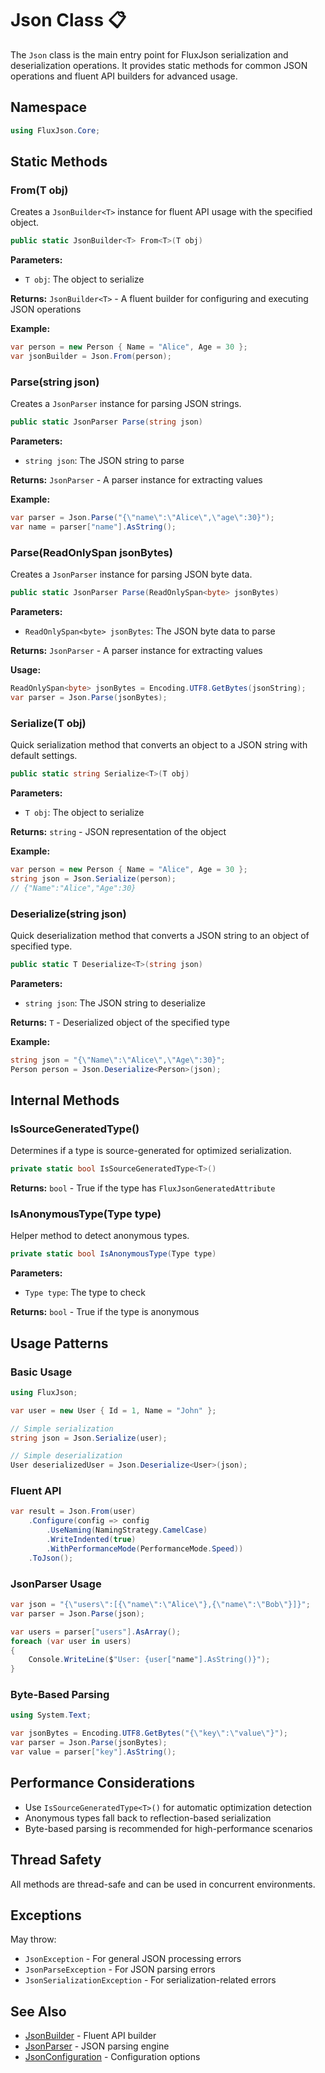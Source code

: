 # Json Class 📋

The `Json` class is the main entry point for FluxJson serialization and deserialization operations. It provides static methods for common JSON operations and fluent API builders for advanced usage.

## Namespace
```csharp
using FluxJson.Core;
```

## Static Methods

### From<T>(T obj)
Creates a `JsonBuilder<T>` instance for fluent API usage with the specified object.

```csharp
public static JsonBuilder<T> From<T>(T obj)
```

**Parameters:**
- `T obj`: The object to serialize

**Returns:** `JsonBuilder<T>` - A fluent builder for configuring and executing JSON operations

**Example:**
```csharp
var person = new Person { Name = "Alice", Age = 30 };
var jsonBuilder = Json.From(person);
```

### Parse(string json)
Creates a `JsonParser` instance for parsing JSON strings.

```csharp
public static JsonParser Parse(string json)
```

**Parameters:**
- `string json`: The JSON string to parse

**Returns:** `JsonParser` - A parser instance for extracting values

**Example:**
```csharp
var parser = Json.Parse("{\"name\":\"Alice\",\"age\":30}");
var name = parser["name"].AsString();
```

### Parse(ReadOnlySpan<byte> jsonBytes)
Creates a `JsonParser` instance for parsing JSON byte data.

```csharp
public static JsonParser Parse(ReadOnlySpan<byte> jsonBytes)
```

**Parameters:**
- `ReadOnlySpan<byte> jsonBytes`: The JSON byte data to parse

**Returns:** `JsonParser` - A parser instance for extracting values

**Usage:**
```csharp
ReadOnlySpan<byte> jsonBytes = Encoding.UTF8.GetBytes(jsonString);
var parser = Json.Parse(jsonBytes);
```

### Serialize<T>(T obj)
Quick serialization method that converts an object to a JSON string with default settings.

```csharp
public static string Serialize<T>(T obj)
```

**Parameters:**
- `T obj`: The object to serialize

**Returns:** `string` - JSON representation of the object

**Example:**
```csharp
var person = new Person { Name = "Alice", Age = 30 };
string json = Json.Serialize(person);
// {"Name":"Alice","Age":30}
```

### Deserialize<T>(string json)
Quick deserialization method that converts a JSON string to an object of specified type.

```csharp
public static T Deserialize<T>(string json)
```

**Parameters:**
- `string json`: The JSON string to deserialize

**Returns:** `T` - Deserialized object of the specified type

**Example:**
```csharp
string json = "{\"Name\":\"Alice\",\"Age\":30}";
Person person = Json.Deserialize<Person>(json);
```

## Internal Methods

### IsSourceGeneratedType<T>()
Determines if a type is source-generated for optimized serialization.

```csharp
private static bool IsSourceGeneratedType<T>()
```

**Returns:** `bool` - True if the type has `FluxJsonGeneratedAttribute`

### IsAnonymousType(Type type)
Helper method to detect anonymous types.

```csharp
private static bool IsAnonymousType(Type type)
```

**Parameters:**
- `Type type`: The type to check

**Returns:** `bool` - True if the type is anonymous

## Usage Patterns

### Basic Usage
```csharp
using FluxJson;

var user = new User { Id = 1, Name = "John" };

// Simple serialization
string json = Json.Serialize(user);

// Simple deserialization
User deserializedUser = Json.Deserialize<User>(json);
```

### Fluent API
```csharp
var result = Json.From(user)
    .Configure(config => config
        .UseNaming(NamingStrategy.CamelCase)
        .WriteIndented(true)
        .WithPerformanceMode(PerformanceMode.Speed))
    .ToJson();
```

### JsonParser Usage
```csharp
var json = "{\"users\":[{\"name\":\"Alice\"},{\"name\":\"Bob\"}]}";
var parser = Json.Parse(json);

var users = parser["users"].AsArray();
foreach (var user in users)
{
    Console.WriteLine($"User: {user["name"].AsString()}");
}
```

### Byte-Based Parsing
```csharp
using System.Text;

var jsonBytes = Encoding.UTF8.GetBytes("{\"key\":\"value\"}");
var parser = Json.Parse(jsonBytes);
var value = parser["key"].AsString();
```

## Performance Considerations

- Use `IsSourceGeneratedType<T>()` for automatic optimization detection
- Anonymous types fall back to reflection-based serialization
- Byte-based parsing is recommended for high-performance scenarios

## Thread Safety

All methods are thread-safe and can be used in concurrent environments.

## Exceptions

May throw:
- `JsonException` - For general JSON processing errors
- `JsonParseException` - For JSON parsing errors
- `JsonSerializationException` - For serialization-related errors

## See Also

- [JsonBuilder<T>](./JsonBuilder.md) - Fluent API builder
- [JsonParser](./JsonParser.md) - JSON parsing engine
- [JsonConfiguration](./JsonConfiguration.md) - Configuration options
